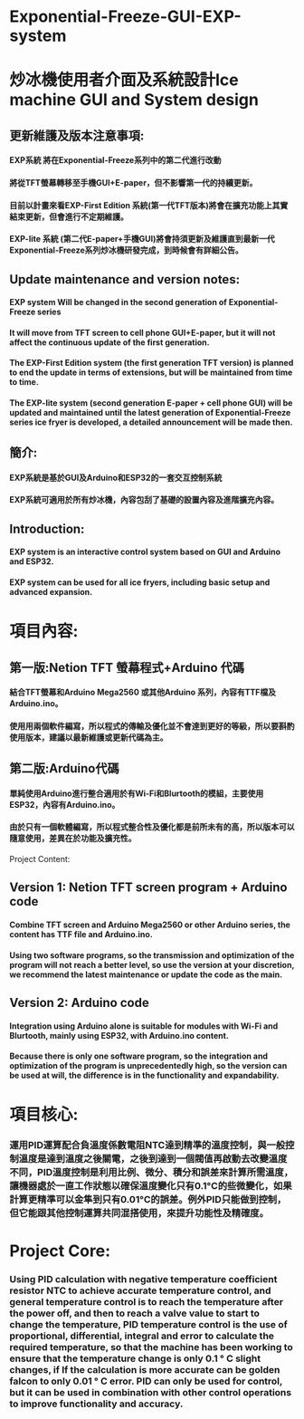 # Exponential-Freeze-GUI-EXP-system 
# 炒冰機使用者介面及系統設計Ice machine GUI and System design

## 更新維護及版本注意事項:
#### EXP系統 將在Exponential-Freeze系列中的第二代進行改動
#### 將從TFT螢幕轉移至手機GUI+E-paper，但不影響第一代的持續更新。
#### 目前以計畫來看EXP-First Edition 系統(第一代TFT版本)將會在擴充功能上其實結束更新，但會進行不定期維護。
#### EXP-lite 系統 (第二代E-paper+手機GUI)將會持須更新及維護直到最新一代Exponential-Freeze系列炒冰機研發完成，到時候會有詳細公告。

## Update maintenance and version notes:
#### EXP system Will be changed in the second generation of Exponential-Freeze series
#### It will move from TFT screen to cell phone GUI+E-paper, but it will not affect the continuous update of the first generation.
#### The EXP-First Edition system (the first generation TFT version) is planned to end the update in terms of extensions, but will be maintained from time to time.
#### The EXP-lite system (second generation E-paper + cell phone GUI) will be updated and maintained until the latest generation of Exponential-Freeze series ice fryer is developed, a detailed announcement will be made then.

## 簡介:
#### EXP系統是基於GUI及Arduino和ESP32的一套交互控制系統
#### EXP系統可適用於所有炒冰機，內容包刮了基礎的設置內容及進階擴充內容。

## Introduction:
#### EXP system is an interactive control system based on GUI and Arduino and ESP32.
#### EXP system can be used for all ice fryers, including basic setup and advanced expansion.

# 項目內容:
## 第一版:Netion TFT 螢幕程式+Arduino 代碼
#### 結合TFT螢幕和Arduino Mega2560 或其他Arduino 系列，內容有TTF檔及Arduino.ino。
#### 使用用兩個軟件編寫，所以程式的傳輸及優化並不會達到更好的等級，所以要斟酌使用版本，建議以最新維護或更新代碼為主。
## 第二版:Arduino代碼
#### 單純使用Arduino進行整合適用於有Wi-Fi和Blurtooth的模組，主要使用ESP32，內容有Arduino.ino。
#### 由於只有一個軟體編寫，所以程式整合性及優化都是前所未有的高，所以版本可以隨意使用，差異在於功能及擴充性。

Project Content:
## Version 1: Netion TFT screen program + Arduino code
#### Combine TFT screen and Arduino Mega2560 or other Arduino series, the content has TTF file and Arduino.ino.
#### Using two software programs, so the transmission and optimization of the program will not reach a better level, so use the version at your discretion, we recommend the latest maintenance or update the code as the main.
## Version 2: Arduino code
#### Integration using Arduino alone is suitable for modules with Wi-Fi and Blurtooth, mainly using ESP32, with Arduino.ino content.
#### Because there is only one software program, so the integration and optimization of the program is unprecedentedly high, so the version can be used at will, the difference is in the functionality and expandability.

# 項目核心:
### 運用PID運算配合負溫度係數電阻NTC達到精準的溫度控制，與一般控制溫度是達到溫度之後關電，之後到達到一個閥值再啟動去改變溫度不同，PID溫度控制是利用比例、微分、積分和誤差來計算所需溫度，讓機器處於一直工作狀態以確保溫度變化只有0.1°C的些微變化，如果計算更精準可以金隼到只有0.01°C的誤差。例外PID只能做到控制，但它能跟其他控制運算共同混搭使用，來提升功能性及精確度。

# Project Core:
### Using PID calculation with negative temperature coefficient resistor NTC to achieve accurate temperature control, and general temperature control is to reach the temperature after the power off, and then to reach a valve value to start to change the temperature, PID temperature control is the use of proportional, differential, integral and error to calculate the required temperature, so that the machine has been working to ensure that the temperature change is only 0.1 ° C slight changes, if If the calculation is more accurate can be golden falcon to only 0.01 ° C error. PID can only be used for control, but it can be used in combination with other control operations to improve functionality and accuracy.






